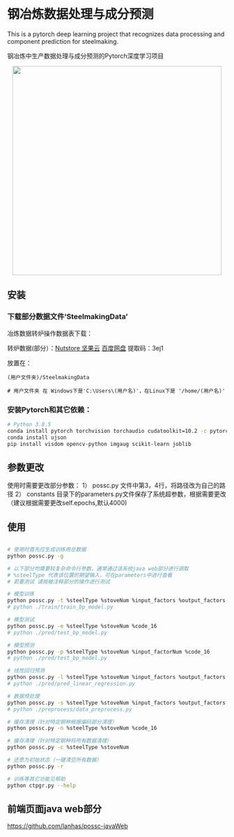 # 钢冶炼数据处理与成分预测
This is a pytorch deep learning project that recognizes data processing and component prediction for steelmaking.

钢冶炼中生产数据处理与成分预测的Pytorch深度学习项目

<p align="center">
    <img src="docs/intro.gif" width="480">
</p>

## 安装

### 下载部分数据文件‘SteelmakingData’

冶炼数据转炉操作数据表下载：

转炉数据(部分）：[Nutstore 坚果云](https://www.jianguoyun.com/p/DckpewMQnqiiCRjfp-QD )
                [百度网盘](https://pan.baidu.com/s/13QVRQzEtev9LSaTTDxF2UA) 提取码：3ej1

放置在：
```
(用户文件夹)/SteelmakingData

# 用户文件夹 在 Windows下是'C:\Users\(用户名)'，在Linux下是 '/home/(用户名)'
```

### 安装Pytorch和其它依赖：
```bash
# Python 3.8.5
conda install pytorch torchvision torchaudio cudatoolkit=10.2 -c pytorch
conda install ujson
pip install visdom opencv-python imgaug scikit-learn joblib 
```

## 参数更改

使用时需要更改部分参数：
    1） possc.py 文件中第3，4行，将路径改为自己的路径
    2） constants 目录下的parameters.py文件保存了系统超参数，根据需要更改（建议根据需要更改self.epochs,默认4000)

## 使用

```bash

# 使用时首先应生成训练用总数据
python possc.py -g

# 以下部分均需要较复杂命令行参数，通常通过该系统java web部分进行调取
# %steelType 代表该位置的期望输入，可在parameters中进行查看
# 若要测试 请按被注释部分的操作进行测试

# 模型训练
python possc.py -t %steelType %stoveNum %input_factors %output_factors
# python ./train/train_bp_model.py

# 模型测试
python possc.py -e %steelType %stoveNum %code_16
# python ./pred/test_bp_model.py

# 模型预测
python possc.py -p %steelType %stoveNum %input_factorNum %code_16
# python ./pred/test_bp_model.py

# 线性回归预测
python possc.py -l %steelType %stoveNum %input_factors %output_factors %input_factorsNum
# python ./pred/pred_linear_regression.py

# 数据预处理
python possc.py -s %steelType %stoveNum %input_factors %output_factors
# python ./preprocess/data_preprocess.py

# 缓存清理（针对特定钢种根据编码部分清理）
python possc.py -n %steelType %stoveNum %code_16

# 缓存清理（针对特定钢种将所有数据清理）
python possc.py -c %steelType %stoveNum

# 还愿为初始状态（一键清空所有数据）
python possc.py -r

# 训练等其它功能见帮助
python ctpgr.py --help
```

## 前端页面java web部分
https://github.com/lanhas/possc-javaWeb


